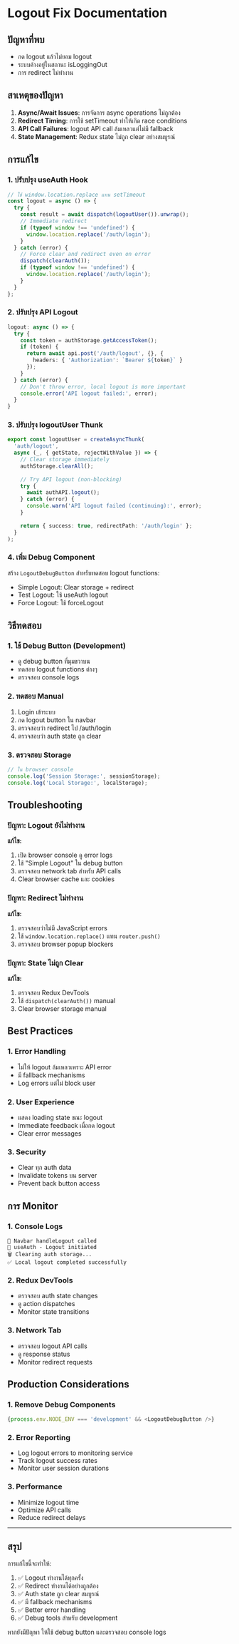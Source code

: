 # Logout Fix Documentation

## ปัญหาที่พบ
- กด logout แล้วไม่ยอม logout
- ระบบค้างอยู่ในสถานะ isLoggingOut
- การ redirect ไม่ทำงาน

## สาเหตุของปัญหา
1. **Async/Await Issues**: การจัดการ async operations ไม่ถูกต้อง
2. **Redirect Timing**: การใช้ setTimeout ทำให้เกิด race conditions
3. **API Call Failures**: logout API call ล้มเหลวแต่ไม่มี fallback
4. **State Management**: Redux state ไม่ถูก clear อย่างสมบูรณ์

## การแก้ไข

### 1. ปรับปรุง useAuth Hook
```typescript
// ใช้ window.location.replace แทน setTimeout
const logout = async () => {
  try {
    const result = await dispatch(logoutUser()).unwrap();
    // Immediate redirect
    if (typeof window !== 'undefined') {
      window.location.replace('/auth/login');
    }
  } catch (error) {
    // Force clear and redirect even on error
    dispatch(clearAuth());
    if (typeof window !== 'undefined') {
      window.location.replace('/auth/login');
    }
  }
};
```

### 2. ปรับปรุง API Logout
```typescript
logout: async () => {
  try {
    const token = authStorage.getAccessToken();
    if (token) {
      return await api.post('/auth/logout', {}, {
        headers: { 'Authorization': `Bearer ${token}` }
      });
    }
  } catch (error) {
    // Don't throw error, local logout is more important
    console.error('API logout failed:', error);
  }
}
```

### 3. ปรับปรุง logoutUser Thunk
```typescript
export const logoutUser = createAsyncThunk(
  'auth/logout',
  async (_, { getState, rejectWithValue }) => {
    // Clear storage immediately
    authStorage.clearAll();
    
    // Try API logout (non-blocking)
    try {
      await authAPI.logout();
    } catch (error) {
      console.warn('API logout failed (continuing):', error);
    }
    
    return { success: true, redirectPath: '/auth/login' };
  }
);
```

### 4. เพิ่ม Debug Component
สร้าง `LogoutDebugButton` สำหรับทดสอบ logout functions:
- Simple Logout: Clear storage + redirect
- Test Logout: ใช้ useAuth logout
- Force Logout: ใช้ forceLogout

## วิธีทดสอบ

### 1. ใช้ Debug Button (Development)
- ดู debug button ที่มุมขวาบน
- ทดสอบ logout functions ต่างๆ
- ตรวจสอบ console logs

### 2. ทดสอบ Manual
1. Login เข้าระบบ
2. กด logout button ใน navbar
3. ตรวจสอบว่า redirect ไป /auth/login
4. ตรวจสอบว่า auth state ถูก clear

### 3. ตรวจสอบ Storage
```javascript
// ใน browser console
console.log('Session Storage:', sessionStorage);
console.log('Local Storage:', localStorage);
```

## Troubleshooting

### ปัญหา: Logout ยังไม่ทำงาน
**แก้ไข:**
1. เปิด browser console ดู error logs
2. ใช้ "Simple Logout" ใน debug button
3. ตรวจสอบ network tab สำหรับ API calls
4. Clear browser cache และ cookies

### ปัญหา: Redirect ไม่ทำงาน
**แก้ไข:**
1. ตรวจสอบว่าไม่มี JavaScript errors
2. ใช้ `window.location.replace()` แทน `router.push()`
3. ตรวจสอบ browser popup blockers

### ปัญหา: State ไม่ถูก Clear
**แก้ไข:**
1. ตรวจสอบ Redux DevTools
2. ใช้ `dispatch(clearAuth())` manual
3. Clear browser storage manual

## Best Practices

### 1. Error Handling
- ไม่ให้ logout ล้มเหลวเพราะ API error
- มี fallback mechanisms
- Log errors แต่ไม่ block user

### 2. User Experience
- แสดง loading state ขณะ logout
- Immediate feedback เมื่อกด logout
- Clear error messages

### 3. Security
- Clear ทุก auth data
- Invalidate tokens บน server
- Prevent back button access

## การ Monitor

### 1. Console Logs
```
🚪 Navbar handleLogout called
🔄 useAuth - Logout initiated  
🗑️ Clearing auth storage...
✅ Local logout completed successfully
```

### 2. Redux DevTools
- ตรวจสอบ auth state changes
- ดู action dispatches
- Monitor state transitions

### 3. Network Tab
- ตรวจสอบ logout API calls
- ดู response status
- Monitor redirect requests

## Production Considerations

### 1. Remove Debug Components
```typescript
{process.env.NODE_ENV === 'development' && <LogoutDebugButton />}
```

### 2. Error Reporting
- Log logout errors to monitoring service
- Track logout success rates
- Monitor user session durations

### 3. Performance
- Minimize logout time
- Optimize API calls
- Reduce redirect delays

---

## สรุป

การแก้ไขนี้จะทำให้:
1. ✅ Logout ทำงานได้ทุกครั้ง
2. ✅ Redirect ทำงานได้อย่างถูกต้อง
3. ✅ Auth state ถูก clear สมบูรณ์
4. ✅ มี fallback mechanisms
5. ✅ Better error handling
6. ✅ Debug tools สำหรับ development

หากยังมีปัญหา ให้ใช้ debug button และตรวจสอบ console logs